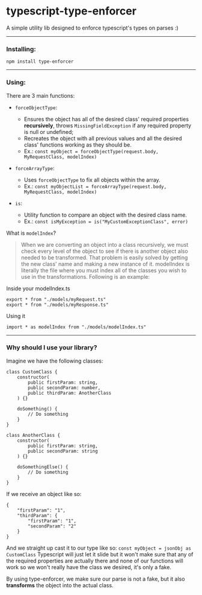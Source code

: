 # typescript-type-enforcer

A simple utility lib designed to enforce typescript's types on parses :)

----------------------------------------------------

### Installing:
`npm install type-enforcer`

----------------------------------------------------

### Using:
There are 3 main functions:

* `forceObjectType`:
    * Ensures the object has all of the desired class' required properties **recursively**, throws `MissingFieldException` if any required property is null or undefined;
    * Recreates the object with all previous values and all the desired class' functions working as they should be.
    * Ex.: `const myObject = forceObjectType(request.body, MyRequestClass, modelIndex)`

* `forceArrayType`:
    * Uses `forceObjectType` to fix all objects within the array.
    * Ex.: `const myObjectList = forceArrayType(request.body, MyRequestClass, modelIndex)`

* `is`:
    * Utility function to compare an object with the desired class name.
    * Ex.: `const isMyException = is("MyCustomExceptionClass", error)`


What is `modelIndex`?
> When we are converting an object into a class recursively, we must check every level of the object to see if there is another object also needed to be transformed. That problem is easily solved by getting the new class' name and making a new instance of it. modelIndex is literally the file where you must index all of the classes you wish to use in the transformations. Following is an example:

Inside your modelIndex.ts
```
export * from "./models/myRequest.ts"
export * from "./models/myResponse.ts"
```

Using it
```
import * as modelIndex from "./models/modelIndex.ts"
```

----------------------------------------------------

### Why should I use your library?
Imagine we have the following classes:

```
class CustomClass {
    constructor(
        public firstParam: string,
        public secondParam: number,
        public thirdParam: AnotherClass
    ) {}

    doSomething() {
        // Do something
    }
}

class AnotherClass {
    constructor(
        public firstParam: string,
        public secondParam: string
    ) {}

    doSomethingElse() {
        // Do something
    }
}
```

If we receive an object like so:
```
{
    "firstParam": "1",
    "thirdParam": {
        "firstParam": "1",
        "secondParam": "2"
    }
}
```
And we straight up cast it to our type like so:
`const myObject = jsonObj as CustomClass`
Typescript will just let it slide but it won't make sure that any of the required properties are actually there and none of our functions will work so we won't really have the class we desired, it's only a fake.

By using type-enforcer, we make sure our parse is not a fake, but it also **transforms** the object into the actual class.
